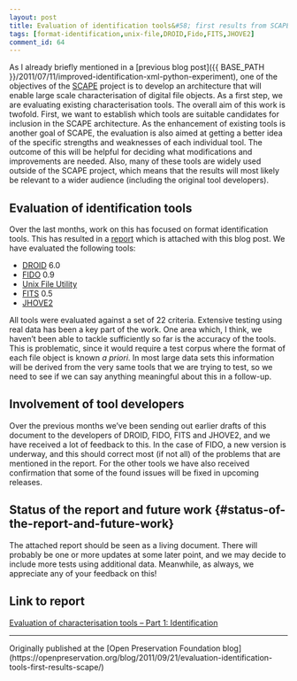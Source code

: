 ```yaml
---
layout: post
title: Evaluation of identification tools&#58; first results from SCAPE
tags: [format-identification,unix-file,DROID,Fido,FITS,JHOVE2]
comment_id: 64
---
```


As I already briefly mentioned in a [previous blog
post]({{ BASE_PATH }}/2011/07/11/improved-identification-xml-python-experiment),
one of the objectives of the
[SCAPE](http://www.scape-project.eu) project is to develop an
architecture that will enable large scale characterisation of digital
file objects. As a first step, we are evaluating existing
characterisation tools. The overall aim of this work is twofold. First,
we want to establish which tools are suitable candidates for inclusion
in the SCAPE architecture. As the enhancement of existing tools is
another goal of SCAPE, the evaluation is also aimed at getting a better
idea of the specific strengths and weaknesses of each individual tool.
The outcome of this will be helpful for deciding what modifications and
improvements are needed. Also, many of these tools are widely used
outside of the SCAPE project, which means that the results will most
likely be relevant to a wider audience (including the original tool
developers).

<!-- more -->

## Evaluation of identification tools

Over the last months, work on this has focused on format identification
tools. This has resulted in a
[report](https://zenodo.org/record/840345)
which is attached with this blog post. We have evaluated the following
tools:

-   [DROID](http://sourceforge.net/apps/mediawiki/droid/index.php?title=Main_Page)
    6.0
-   [FIDO](https://github.com/openplanets/fido) 0.9
-   [Unix File Utility](http://www.darwinsys.com/file/)
-   [FITS](http://code.google.com/p/fits/) 0.5
-   [JHOVE2](https://bitbucket.org/jhove2/main/wiki/Home)

All tools were evaluated against a set of 22 criteria. Extensive testing
using real data has been a key part of the work. One area which, I
think, we haven’t been able to tackle sufficiently so far is the
accuracy of the tools. This is problematic, since it would require a
test corpus where the format of each file object is known *a priori*. In
most large data sets this information will be derived from the very same
tools that we are trying to test, so we need to see if we can say
anything meaningful about this in a follow-up.

## Involvement of tool developers

Over the previous months we’ve been sending out earlier drafts of this
document to the developers of DROID, FIDO, FITS and JHOVE2, and we have
received a lot of feedback to this. In the case of FIDO, a new version
is underway, and this should correct most (if not all) of the problems
that are mentioned in the report. For the other tools we have also
received confirmation that some of the found issues will be fixed in
upcoming releases.

## Status of the report and future work {#status-of-the-report-and-future-work}

The attached report should be seen as a living document. There will
probably be one or more updates at some later point, and we may decide
to include more tests using additional data. Meanwhile, as always, we
appreciate any of your feedback on this!

## Link to report

[Evaluation of characterisation tools – Part 1:
Identification](https://zenodo.org/record/840345)

<hr>
Originally published at the [Open Preservation Foundation blog](https://openpreservation.org/blog/2011/09/21/evaluation-identification-tools-first-results-scape/)
